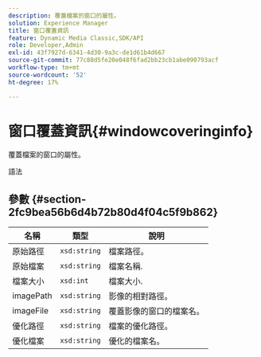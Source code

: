 ```yaml
---
description: 覆蓋檔案的窗口的屬性。
solution: Experience Manager
title: 窗口覆蓋資訊
feature: Dynamic Media Classic,SDK/API
role: Developer,Admin
exl-id: 43f7927d-6341-4d30-9a3c-de1d61b4d667
source-git-commit: 77c88d5fe20e048f6fad2bb23cb1abe090793acf
workflow-type: tm+mt
source-wordcount: '52'
ht-degree: 17%

---
```


# 窗口覆蓋資訊{#windowcoveringinfo}

覆蓋檔案的窗口的屬性。

語法

## 參數 {#section-2fc9bea56b6d4b72b80d4f04c5f9b862}

| 名稱 | 類型 | 說明 |
|---|---|---|
| 原始路徑 | `xsd:string` | 檔案路徑。 |
| 原始檔案 | `xsd:string` | 檔案名稱. |
| 檔案大小 | `xsd:int` | 檔案大小. |
| imagePath | `xsd:string` | 影像的相對路徑。 |
| imageFile | `xsd:string` | 覆蓋影像的窗口的檔案名。 |
| 優化路徑 | `xsd:string` | 檔案的優化路徑。 |
| 優化檔案 | `xsd:string` | 優化的檔案名。 |
